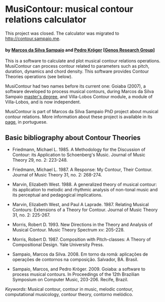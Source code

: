 # MusiContour: musical contour relations calculator

This project was closed. The calculator was migrated to http://contour.sampaio.me.

#### by [Marcos da Silva Sampaio](http://marcosdisilva.net) and [Pedro Kröger](http://pedrokroger.net) [[Genos Research Group](http://genosmus.com)]

This is a software to calculate and plot musical contour relations
operations. MusiContour can process contour related to parameters such
as pitch, duration, dynamics and chord density. This software provides
Contour Theories operations (see below).

MusiContour had two names before its current one: Goiaba (2007), a
software developed to process musical contours, during Marcos da Silva
Sampaio [master's degree](http://marcosdisilva.net/en/research), and
Villa-Lobos Contour module, a module of Villa-Lobos, and is now
independent.

MusiContour is part of Marcos da Silva Sampaio PhD project about
musical contour relations. More information about these project is
available in its [page](http://genosmus.com/pesquisa/contornos), in
portuguese.

## Basic bibliography about Contour Theories

* Friedmann, Michael L. 1985. A Methodology for the Discussion of
  Contour: its Application to Schoenberg's Music. Journal of Music
  Theory 29, no. 2: 223-248.

* Friedmann, Michael L. 1987. A Response: My Contour, Their
  Contour. Journal of Music Theory 31, no. 2: 268-274.

* Marvin, Elizabeth West. 1988. A generalized theory of musical
  contour: its application to melodic and rhythmic analysis of
  non-tonal music and its perceptual and pedagogical implications.

* Marvin, Elizabeth West, and Paul A Laprade. 1987. Relating Musical
  Contours: Extensions of a Theory for Contour. Journal of Music
  Theory 31, no. 2: 225-267.

* Morris, Robert D. 1993. New Directions in the Theory and Analysis of
  Musical Contour. Music Theory Spectrum xv: 205-228.

* Morris, Robert D. 1987. Composition with Pitch-classes: A Theory of
  Compositional Design. Yale University Press.

* Sampaio, Marcos da Silva. 2008. Em torno da romã: aplicações de
  operações de contornos na composição. Salvador, BA. Brasil.

* Sampaio, Marcos, and Pedro Kröger. 2009. Goiaba: a software to
  process musical contours. In Proceedings of the 12th Brazilian
  Symposium on Computer Music, 203-206. Recife, Brazil.

*Keywords*: Musical contour, contour in music, melodic contour,
computational musicology, contour theory, contorno melódico.
